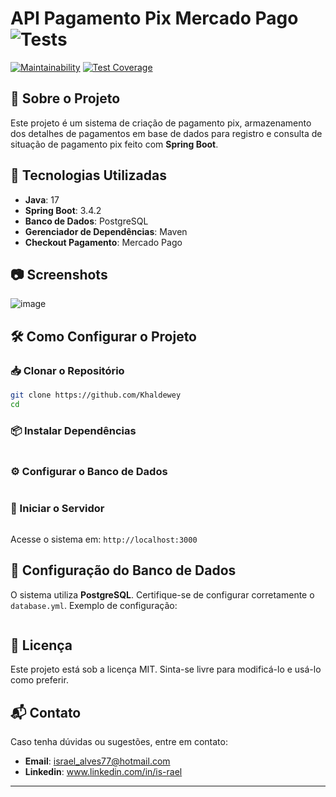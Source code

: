 # API Pagamento Pix Mercado Pago ![Tests](https://github.com/khaldewey/ruby_on_rails_easy_xml/actions/workflows/ruby.yml/badge.svg)
[![Maintainability](https://api.codeclimate.com/v1/badges/19c22735419d5499e036/maintainability)](https://codeclimate.com/github/Khaldewey/ruby_on_rails_easy_xml/maintainability) 
[![Test Coverage](https://api.codeclimate.com/v1/badges/19c22735419d5499e036/test_coverage)](https://codeclimate.com/github/Khaldewey/ruby_on_rails_easy_xml/test_coverage)

## 📌 Sobre o Projeto
Este projeto é um sistema de criação de pagamento pix, armazenamento dos detalhes de pagamentos em base de dados para registro e consulta de situação de pagamento pix feito com **Spring Boot**.

## 🚀 Tecnologias Utilizadas
- **Java**: 17
- **Spring Boot**: 3.4.2
- **Banco de Dados**: PostgreSQL
- **Gerenciador de Dependências**: Maven
- **Checkout Pagamento**: Mercado Pago

## 📷 Screenshots

![image](https://github.com/user-attachments/assets/8c461edc-f10d-4274-aaea-f50d2dc410a7)





## 🛠️ Como Configurar o Projeto
### 📥 Clonar o Repositório
```bash
git clone https://github.com/Khaldewey
cd 
```

### 📦 Instalar Dependências
```bash

```

### ⚙️ Configurar o Banco de Dados
```bash

```

### 🚀 Iniciar o Servidor
```bash

```
Acesse o sistema em: `http://localhost:3000`

## 🔧 Configuração do Banco de Dados
O sistema utiliza **PostgreSQL**. Certifique-se de configurar corretamente o `database.yml`.
Exemplo de configuração:

```yml

```

## 📜 Licença
Este projeto está sob a licença MIT. Sinta-se livre para modificá-lo e usá-lo como preferir.

## 📬 Contato
Caso tenha dúvidas ou sugestões, entre em contato:
- **Email**: israel_alves77@hotmail.com
- **Linkedin**: www.linkedin.com/in/is-rael

---


